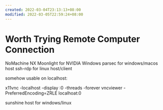 ```yaml
---
created: 2022-03-04T23:13:13+08:00
modified: 2022-03-05T22:59:24+08:00
---
```


# Worth Trying Remote Computer Connection

NoMachine NX
Moonlight for NVIDIA Windows
parsec for windows/macos host
ssh-rdp for linux host/client

somehow usable on localhost:

x11vnc -localhost -display :0 -threads -forever
vncviewer -PreferredEncoding=ZRLE localhoat:0

sunshine host for windows/linux
